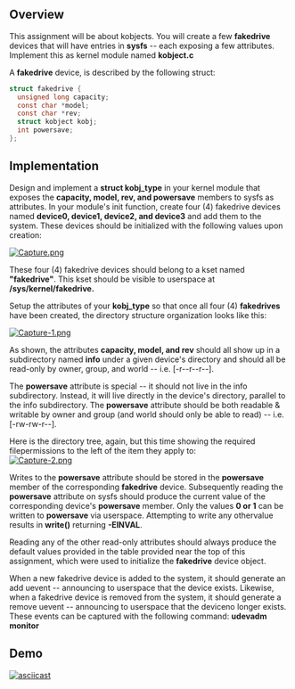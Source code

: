 ## Overview

This assignment will be about kobjects. You will create a few **fakedrive** devices that will have entries in **sysfs** -- each exposing a few
attributes. Implement this as kernel module named **kobject.c** <br />

A **fakedrive** device, is described by the following struct: <br />

```c
struct fakedrive {
  unsigned long capacity;
  const char *model;
  const char *rev;
  struct kobject kobj;
  int powersave;
};
```

## Implementation
Design and implement a **struct kobj_type** in your kernel module that exposes the **capacity, model, rev, and powersave** members to sysfs as attributes. In 
your module's init function, create four (4) fakedrive devices named **device0, device1, device2, and device3** and add them to the system. These devices should 
be initialized with the following values upon creation: <br />

[![Capture.png](https://i.postimg.cc/4NZ5Jh2B/Capture.png)](https://postimg.cc/MXPR5XSQ)

These four (4) fakedrive devices should belong to a kset named **"fakedrive"**. This kset should be visible to userspace at **/sys/kernel/fakedrive.** <br />



Setup the attributes of your **kobj_type** so that once all four (4) **fakedrives** have been created, the directory structure organization looks like this: <br />

[![Capture-1.png](https://i.postimg.cc/NFW7v5Vv/Capture-1.png)](https://postimg.cc/D4Pbqynx)

As shown, the attributes **capacity, model, and rev** should all show up in a subdirectory named **info** under a given device's directory and should all 
be read-only by owner, group, and world -- i.e. [-r--r--r--]. <br />

The **powersave** attribute is special -- it should not live in the info subdirectory. Instead, it will live directly in the device's directory, parallel to the
info subdirectory. The **powersave** attribute should be both readable & writable by owner and group (and world should only be able to read) -- i.e. [-rw-rw-r--]. <br />

Here is the directory tree, again, but this time showing the required filepermissions to the left of the item they apply to: <br />
[![Capture-2.png](https://i.postimg.cc/d0BbQYwx/Capture-2.png)](https://postimg.cc/R3WsG237)

Writes to the **powersave** attribute should be stored in the **powersave** member of the corresponding **fakedrive** device. Subsequently reading the **powersave** attribute on sysfs should produce the current value of the corresponding device's **powersave** member. Only the values **0 or 1** can be written to **powersave** via userspace. Attempting to write any othervalue results in **write()** returning **-EINVAL**. <br />

Reading any of the other read-only attributes should always produce the default values provided in the table provided near the top of this assignment, which were used to initialize the **fakedrive** device object. <br />

When a new fakedrive device is added to the system, it should generate an add uevent -- announcing to userspace that the device exists. Likewise, when a fakedrive
device is removed from the system, it should generate a remove uevent -- announcing to userspace that the deviceno longer exists. These events can be captured with the following command: **udevadm monitor** <br />

## Demo
[![asciicast](https://asciinema.org/a/551617.svg)](https://asciinema.org/a/551617)


